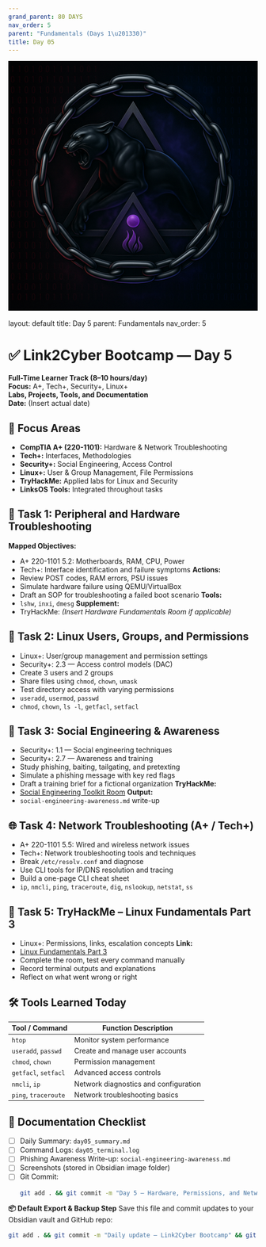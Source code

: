 ```yaml
---
grand_parent: 80 DAYS
nav_order: 5
parent: "Fundamentals (Days 1\u201330)"
title: Day 05
---
```

![Panther Icon](/assets/icons/icon-cyber-panther.png)

layout: default
title: Day 5
parent: Fundamentals
nav_order: 5

# ✅ Link2Cyber Bootcamp — Day 5
**Full-Time Learner Track (8–10 hours/day)**  
**Focus:** A+, Tech+, Security+, Linux+  
**Labs, Projects, Tools, and Documentation**  
**Date:** (Insert actual date)
## 🧩 Focus Areas
- **CompTIA A+ (220-1101):** Hardware & Network Troubleshooting  
- **Tech+:** Interfaces, Methodologies  
- **Security+:** Social Engineering, Access Control  
- **Linux+:** User & Group Management, File Permissions  
- **TryHackMe:** Applied labs for Linux and Security  
- **LinksOS Tools:** Integrated throughout tasks
## 🔧 Task 1: Peripheral and Hardware Troubleshooting
**Mapped Objectives:**  
- A+ 220-1101 5.2: Motherboards, RAM, CPU, Power  
- Tech+: Interface identification and failure symptoms
**Actions:**  
- Review POST codes, RAM errors, PSU issues  
- Simulate hardware failure using QEMU/VirtualBox  
- Draft an SOP for troubleshooting a failed boot scenario
**Tools:**  
- `lshw`, `inxi`, `dmesg`
**Supplement:**  
- TryHackMe: *(Insert Hardware Fundamentals Room if applicable)*
## 🔧 Task 2: Linux Users, Groups, and Permissions
- Linux+: User/group management and permission settings  
- Security+: 2.3 — Access control models (DAC)
- Create 3 users and 2 groups  
- Share files using `chmod`, `chown`, `umask`  
- Test directory access with varying permissions
- `useradd`, `usermod`, `passwd`  
- `chmod`, `chown`, `ls -l`, `getfacl`, `setfacl`
## 🧠 Task 3: Social Engineering & Awareness
- Security+: 1.1 — Social engineering techniques  
- Security+: 2.7 — Awareness and training
- Study phishing, baiting, tailgating, and pretexting  
- Simulate a phishing message with key red flags  
- Draft a training brief for a fictional organization
**TryHackMe:**  
- [Social Engineering Toolkit Room](https://tryhackme.com/room/socialengineeringtoolkit)
**Output:**  
- `social-engineering-awareness.md` write-up
## 🌐 Task 4: Network Troubleshooting (A+ / Tech+)
- A+ 220-1101 5.5: Wired and wireless network issues  
- Tech+: Network troubleshooting tools and techniques
- Break `/etc/resolv.conf` and diagnose  
- Use CLI tools for IP/DNS resolution and tracing  
- Build a one-page CLI cheat sheet
- `ip`, `nmcli`, `ping`, `traceroute`, `dig`, `nslookup`, `netstat`, `ss`
## 🧪 Task 5: TryHackMe – Linux Fundamentals Part 3
- Linux+: Permissions, links, escalation concepts
**Link:**  
- [Linux Fundamentals Part 3](https://tryhackme.com/room/linuxfundamentals3)
- Complete the room, test every command manually  
- Record terminal outputs and explanations  
- Reflect on what went wrong or right
## 🛠️ Tools Learned Today
| Tool / Command     | Function Description                   |
|--|-|
| `htop`             | Monitor system performance             |
| `useradd`, `passwd`| Create and manage user accounts        |
| `chmod`, `chown`   | Permission management                  |
| `getfacl`, `setfacl`| Advanced access controls              |
| `nmcli`, `ip`      | Network diagnostics and configuration  |
| `ping`, `traceroute` | Network troubleshooting basics       |
## 📁 Documentation Checklist
- [ ] Daily Summary: `day05_summary.md`  
- [ ] Command Logs: `day05_terminal.log`  
- [ ] Phishing Awareness Write-up: `social-engineering-awareness.md`  
- [ ] Screenshots (stored in Obsidian image folder)  
- [ ] Git Commit:
  ```bash
  git add . && git commit -m "Day 5 – Hardware, Permissions, and Network Troubleshooting" && git push origin main
  ```
**📦 Default Export & Backup Step**
Save this file and commit updates to your Obsidian vault and GitHub repo:
```bash
git add . && git commit -m "Daily update – Link2Cyber Bootcamp" && git push origin main
```
